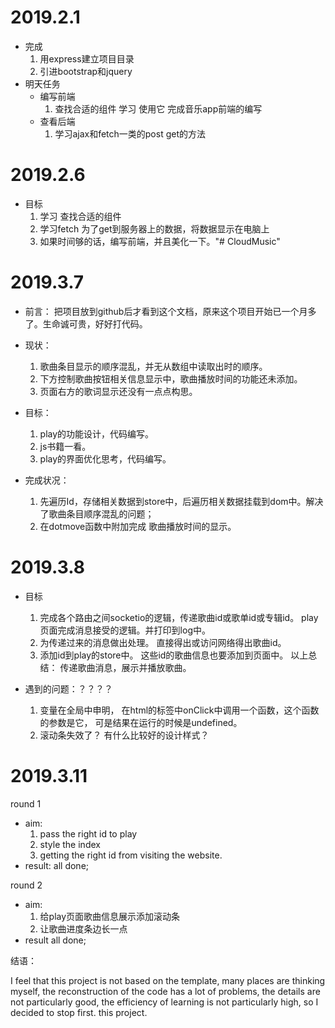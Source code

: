 # 2019.2.1
- 完成
    1. 用express建立项目目录
    2. 引进bootstrap和jquery
- 明天任务
    - 编写前端
        1. 查找合适的组件 学习 使用它 完成音乐app前端的编写
    - 查看后端
        1. 学习ajax和fetch一类的post get的方法

# 2019.2.6
- 目标
    1. 学习 查找合适的组件
    2. 学习fetch 为了get到服务器上的数据，将数据显示在电脑上
    3. 如果时间够的话，编写前端，并且美化一下。"# CloudMusic" 

# 2019.3.7
- 前言： 把项目放到github后才看到这个文档，原来这个项目开始已一个月多了。生命诚可贵，好好打代码。
 - 现状：
    1. 歌曲条目显示的顺序混乱，并无从数组中读取出时的顺序。
    2. 下方控制歌曲按钮相关信息显示中，歌曲播放时间的功能还未添加。
    3. 页面右方的歌词显示还没有一点点构思。

- 目标：
    1. play的功能设计，代码编写。
    2. js书籍一看。
    3. play的界面优化思考，代码编写。

- 完成状况：
    1. 先遍历Id，存储相关数据到store中，后遍历相关数据挂载到dom中。解决了歌曲条目顺序混乱的问题；
    2. 在dotmove函数中附加完成 歌曲播放时间的显示。

# 2019.3.8
- 目标
    1. 完成各个路由之间socketio的逻辑，传递歌曲id或歌单id或专辑id。 play页面完成消息接受的逻辑。并打印到log中。
    2. 为传递过来的消息做出处理。 直接得出或访问网络得出歌曲id。
    3. 添加id到play的store中。 这些id的歌曲信息也要添加到页面中。
    以上总结： 传递歌曲消息，展示并播放歌曲。

- 遇到的问题：？？？？
    1. 变量在全局中申明， 在html的标签中onClick中调用一个函数，这个函数的参数是它， 可是结果在运行的时候是undefined。
    2. 滚动条失效了？ 有什么比较好的设计样式？


# 2019.3.11
round 1

- aim:
    1. pass the right id to play
    2. style the index
    3. getting the right id from visiting the website.
- result:
    all done;

round 2

- aim:
    1. 给play页面歌曲信息展示添加滚动条
    2. 让歌曲进度条边长一点
- result
    all done;


结语：

I feel that this project is not based on the template, many places are thinking myself, the reconstruction of the code has a lot of problems, the details are not particularly good, the efficiency of learning is not particularly high, so I decided to stop first. this project.